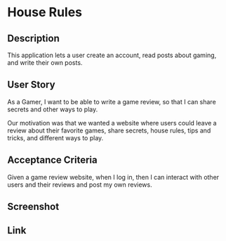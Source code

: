 # House Rules

## Description

This application lets a user create an account, read posts about gaming, and write their own posts. 

## User Story

As a Gamer, I want to be able to write a game review, so that I can share secrets and other ways to play.

Our motivation was that we wanted a website where users could leave a review about their favorite games, share secrets, house rules, tips and tricks, and different ways to play.

## Acceptance Criteria

Given a game review website, when I log in, then I can interact with other users and their reviews and post my own reviews.

## Screenshot



## Link